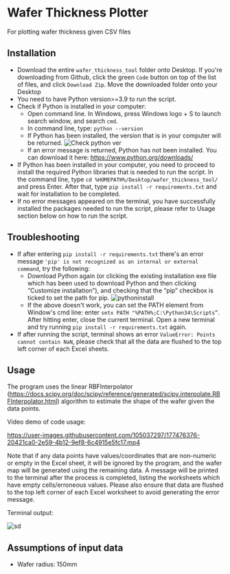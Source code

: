 # Wafer Thickness Plotter
For plotting wafer thickness given CSV files

## Installation 
- Download the entire `wafer_thickness_tool` folder onto Desktop. If you're downloading from Github, click the green `Code` button on top of the list of files, and click `Download Zip`. Move the downloaded folder onto your Desktop
- You need to have Python version>=3.9 to run the script. 
- Check if Python is installed in your computer:
    - Open command line. In Windows, press Windows logo + S to launch search window, and search `cmd`. 
    - In command line, type: `python --version`
    - If Python has been installed, the version that is in your computer will be returned. 
![Check python ver](https://user-images.githubusercontent.com/105037297/169487975-c7da6c6f-da46-44d2-bda3-5d8dd35987d7.PNG)
    - If an error message is returned, Python has not been installed. You can download it here: https://www.python.org/downloads/
- If Python has been installed in your computer, you need to proceed to install the required Python libraries that is needed to run the script. In the command line, type `cd %HOMEPATH%/Desktop/wafer_thickness_tool/` and press Enter. After that, type `pip install -r requirements.txt` and wait for installation to be completed.
- If no error messages appeared on the terminal, you have successfully installed the packages needed to run the script, please refer to Usage section below on how to run the script. 

## Troubleshooting
- If after entering `pip install -r requirements.txt` there's an error message `'pip' is not recognized as an internal or external command`, try the following:
  - Download Python again (or clicking the existing installation exe file which has been used to download Python and then clicking “Customize installation”), and checking that the “pip” checkbox is ticked to set the path for pip.
![pythoninstall](https://user-images.githubusercontent.com/105037297/175252187-2681279f-16b6-4e63-a583-1d06caa34270.PNG)
  - If the above doesn't work, you can set the PATH element from Window's cmd line: enter `setx PATH "%PATH%;C:\Python34\Scripts”`. After hitting enter, close the current terminal. Open a new terminal and try running `pip install -r requirements.txt` again. 
- If after running the script, terminal shows an error `ValueError: Points cannot contain NaN`, please check that all the data are flushed to the top left corner of each Excel sheets.

## Usage
The program uses the linear RBFInterpolator (https://docs.scipy.org/doc/scipy/reference/generated/scipy.interpolate.RBFInterpolator.html) algorithm to estimate the shape of the wafer given the data points. 

Video demo of code usage: 

https://user-images.githubusercontent.com/105037297/177476376-20421ca0-2e59-4b12-9ef8-6c4915e5fc17.mp4

Note that if any data points have values/coordinates that are non-numeric or empty in the Excel sheet, it will be ignored by the program, and the wafer map will be generated using the remaining data. A message will be printed to the terminal after the process is completed, listing the worksheets which have empty cells/erroneous values. Please also ensure that data are flushed to the top left corner of each Excel worksheet to avoid generating the error message. 

Terminal output:

![sd](https://user-images.githubusercontent.com/105037297/178438790-266d10e0-b4e9-4c01-be8c-288b52b63ef8.PNG)

## Assumptions of input data
- Wafer radius: 150mm






